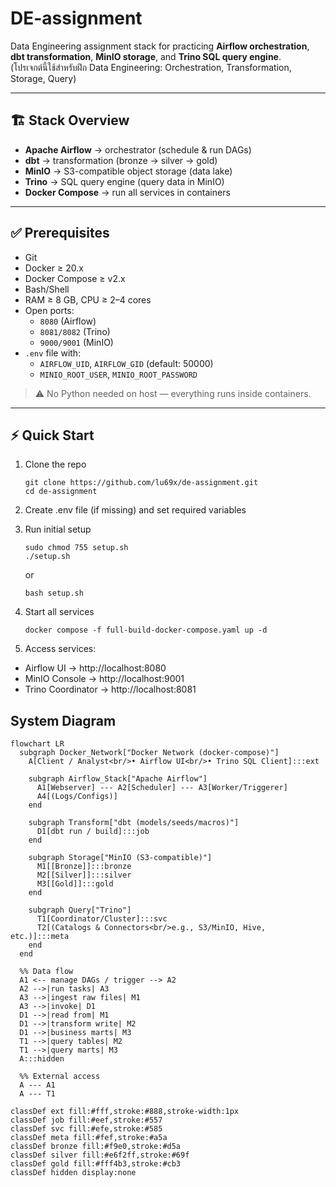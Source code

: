 # DE-assignment

Data Engineering assignment stack for practicing **Airflow orchestration**, **dbt transformation**, **MinIO storage**, and **Trino SQL query engine**.  
(โปรเจกต์นี้ใช้สำหรับฝึก Data Engineering: Orchestration, Transformation, Storage, Query)

---

## 🏗 Stack Overview
- **Apache Airflow** → orchestrator (schedule & run DAGs)  
- **dbt** → transformation (bronze → silver → gold)  
- **MinIO** → S3-compatible object storage (data lake)  
- **Trino** → SQL query engine (query data in MinIO)  
- **Docker Compose** → run all services in containers  

---

## ✅ Prerequisites
- Git  
- Docker ≥ 20.x  
- Docker Compose ≥ v2.x  
- Bash/Shell  
- RAM ≥ 8 GB, CPU ≥ 2–4 cores  
- Open ports:  
  - `8080` (Airflow)  
  - `8081/8082` (Trino)  
  - `9000/9001` (MinIO)  
- `.env` file with:
  - `AIRFLOW_UID`, `AIRFLOW_GID` (default: 50000)  
  - `MINIO_ROOT_USER`, `MINIO_ROOT_PASSWORD`  

> ⚠️ No Python needed on host — everything runs inside containers.  

---

## ⚡ Quick Start
1. Clone the repo  
   ```
   git clone https://github.com/lu69x/de-assignment.git
   cd de-assignment
   ```

2. Create .env file (if missing) and set required variables

3. Run initial setup
    ```
    sudo chmod 755 setup.sh
    ./setup.sh
    ```
    or
    ```
    bash setup.sh
    ```

4. Start all services
    ```
    docker compose -f full-build-docker-compose.yaml up -d
    ```
5. Access services:
  - Airflow UI → http://localhost:8080
  - MinIO Console → http://localhost:9001
  - Trino Coordinator → http://localhost:8081


## System Diagram
```mermaid
flowchart LR
  subgraph Docker_Network["Docker Network (docker-compose)"]
    A[Client / Analyst<br/>• Airflow UI<br/>• Trino SQL Client]:::ext

    subgraph Airflow_Stack["Apache Airflow"]
      A1[Webserver] --- A2[Scheduler] --- A3[Worker/Triggerer]
      A4[(Logs/Configs)]
    end

    subgraph Transform["dbt (models/seeds/macros)"]
      D1[dbt run / build]:::job
    end

    subgraph Storage["MinIO (S3-compatible)"]
      M1[[Bronze]]:::bronze
      M2[[Silver]]:::silver
      M3[[Gold]]:::gold
    end

    subgraph Query["Trino"]
      T1[Coordinator/Cluster]:::svc
      T2[(Catalogs & Connectors<br/>e.g., S3/MinIO, Hive, etc.)]:::meta
    end
  end

  %% Data flow
  A1 <-- manage DAGs / trigger --> A2
  A2 -->|run tasks| A3
  A3 -->|ingest raw files| M1
  A3 -->|invoke| D1
  D1 -->|read from| M1
  D1 -->|transform write| M2
  D1 -->|business marts| M3
  T1 -->|query tables| M2
  T1 -->|query marts| M3
  A:::hidden

  %% External access
  A --- A1
  A --- T1

classDef ext fill:#fff,stroke:#888,stroke-width:1px
classDef job fill:#eef,stroke:#557
classDef svc fill:#efe,stroke:#585
classDef meta fill:#fef,stroke:#a5a
classDef bronze fill:#f9e0,stroke:#d5a
classDef silver fill:#e6f2ff,stroke:#69f
classDef gold fill:#fff4b3,stroke:#cb3
classDef hidden display:none
```